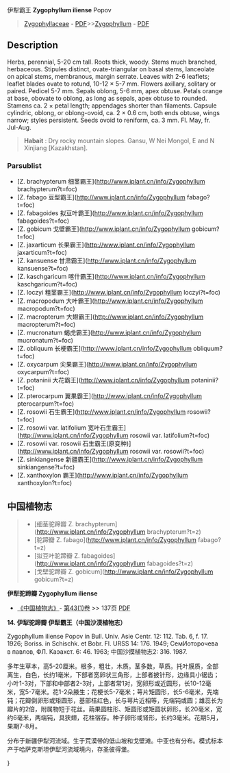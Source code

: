 伊犁霸王 **Zygophyllum iliense** Popov

> [Zygophyllaceae](http://www.iplant.cn/info/Zygophyllaceae?t=foc) - [PDF](http://www.iplant.cn/foc/pdf/Zygophyllaceae.pdf)>>[Zygophyllum](http://www.iplant.cn/info/Zygophyllum?t=foc) - [PDF](http://www.iplant.cn/foc/pdf/Zygophyllum.pdf)

## Description

Herbs, perennial, 5-20 cm tall. Roots thick, woody. Stems much branched, herbaceous. Stipules distinct, ovate-triangular on basal stems, lanceolate on apical stems, membranous, margin serrate. Leaves with 2-6 leaflets; leaflet blades ovate to rotund, 10-12 × 5-7 mm. Flowers axillary, solitary or paired. Pedicel 5-7 mm. Sepals oblong, 5-6 mm, apex obtuse. Petals orange at base, obovate to oblong, as long as sepals, apex obtuse to rounded. Stamens ca. 2 × petal length; appendages shorter than filaments. Capsule cylindric, oblong, or oblong-ovoid, ca. 2 × 0.6 cm, both ends obtuse, wings narrow; styles persistent. Seeds ovoid to reniform, ca. 3 mm. Fl. May, fr. Jul-Aug.


> **Habait** : 
> Dry rocky mountain slopes. Gansu, W Nei Mongol, E and N Xinjiang [Kazakhstan].

### Parsublist

* [Z.  brachypterum  细茎霸王](http://www.iplant.cn/info/Zygophyllum brachypterum?t=foc)
* [Z.  fabago  豆型霸王](http://www.iplant.cn/info/Zygophyllum fabago?t=foc)
* [Z.  fabagoides  拟豆叶霸王](http://www.iplant.cn/info/Zygophyllum fabagoides?t=foc)
* [Z.  gobicum  戈壁霸王](http://www.iplant.cn/info/Zygophyllum gobicum?t=foc)
* [Z.  jaxarticum  长果霸王](http://www.iplant.cn/info/Zygophyllum jaxarticum?t=foc)
* [Z.  kansuense  甘肃霸王](http://www.iplant.cn/info/Zygophyllum kansuense?t=foc)
* [Z.  kaschgaricum  喀什霸王](http://www.iplant.cn/info/Zygophyllum kaschgaricum?t=foc)
* [Z.  loczyi  粗茎霸王](http://www.iplant.cn/info/Zygophyllum loczyi?t=foc)
* [Z.  macropodum  大叶霸王](http://www.iplant.cn/info/Zygophyllum macropodum?t=foc)
* [Z.  macropterum  大翅霸王](http://www.iplant.cn/info/Zygophyllum macropterum?t=foc)
* [Z.  mucronatum  蝎虎霸王](http://www.iplant.cn/info/Zygophyllum mucronatum?t=foc)
* [Z.  obliquum  长梗霸王](http://www.iplant.cn/info/Zygophyllum obliquum?t=foc)
* [Z.  oxycarpum  尖果霸王](http://www.iplant.cn/info/Zygophyllum oxycarpum?t=foc)
* [Z.  potaninii  大花霸王](http://www.iplant.cn/info/Zygophyllum potaninii?t=foc)
* [Z.  pterocarpum  翼果霸王](http://www.iplant.cn/info/Zygophyllum pterocarpum?t=foc)
* [Z.  rosowii  石生霸王](http://www.iplant.cn/info/Zygophyllum rosowii?t=foc)
* [Z.  rosowii var. latifolium  宽叶石生霸王](http://www.iplant.cn/info/Zygophyllum rosowii var. latifolium?t=foc)
* [Z.  rosowii var. rosowii  石生霸王(原变种)](http://www.iplant.cn/info/Zygophyllum rosowii var. rosowii?t=foc)
* [Z.  sinkiangense  新疆霸王](http://www.iplant.cn/info/Zygophyllum sinkiangense?t=foc)
* [Z.  xanthoxylon  霸王](http://www.iplant.cn/info/Zygophyllum xanthoxylon?t=foc)


## 中国植物志

> * [细茎驼蹄瓣  Z.  brachypterum](http://www.iplant.cn/info/Zygophyllum brachypterum?t=z)
> * [驼蹄瓣  Z.  fabago](http://www.iplant.cn/info/Zygophyllum fabago?t=z)
> * [拟豆叶驼蹄瓣  Z.  fabagoides](http://www.iplant.cn/info/Zygophyllum fabagoides?t=z)
> * [戈壁驼蹄瓣  Z.  gobicum](http://www.iplant.cn/info/Zygophyllum gobicum?t=z)


**伊犁驼蹄瓣 Zygophyllum iliense**

* [《中国植物志》](http://www.iplant.cn/frps)- [第43(1)卷](http://www.iplant.cn/frps/vol/43(1)) >> 137页 [PDF](http://www.iplant.cn/frps/pdf/43(1)/137.pdf)


**14. 伊犁驼蹄瓣 伊犁霸王（中国沙漠植物志）**

Zygophyllum iliense Popov in Bull. Univ. Asie Centr. 12: 112. Tab. 6, f. 17. 1926; Boriss. in Schischk. et Bobr. Fl. URSS 14: 176. 1949; CeмИоторочева в павлов, ФЛ. Kaэаxcт. 6: 46. 1963; 中国沙摸植物志2: 316. 1987.

多年生草本，高5-20厘米。根多，粗壮，木质。茎多数，草质。托叶膜质，全部离生，白色，长约1毫米，下部者宽卵状三角形，上部者披针形，边缘具小锯齿；小叶1-3对，下部和中部者2-3对，上部者常1对，宽卵形或近圆形，长10-12毫米，宽5-7毫米。花1-2朵腋生；花梗长5-7毫米；萼片矩圆形，长5-6毫米，先端钝；花瓣倒卵形或矩圆形，基部桔红色，长与萼片近相等，先端钝或圆；雄蕊长为瓣片的2倍，附属物短于花丝。蒴果圆柱形、矩圆形或矩圆状卵形，长20毫米，宽约6毫米，两端钝，具狭翅，花柱宿存。种子卵形或肾形，长约3毫米。花期5月，果期7-8月。

分布于新疆伊犁河流域。生于荒漠带的低山坡和戈壁滩。中亚也有分布。模式标本产于哈萨克斯坦伊犁河流域境内，存圣彼得堡。

}